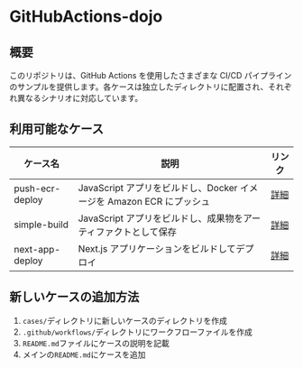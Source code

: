 # GitHubActions-dojo

## 概要

このリポジトリは、GitHub Actions を使用したさまざまな CI/CD パイプラインのサンプルを提供します。各ケースは独立したディレクトリに配置され、それぞれ異なるシナリオに対応しています。

## 利用可能なケース

| ケース名               | 説明                                                                 | リンク                                    |
| ---------------------- | -------------------------------------------------------------------- | ----------------------------------------- |
| push-ecr-deploy           | JavaScript アプリをビルドし、Docker イメージを Amazon ECR にプッシュ | [詳細](./cases/push-ecr-deploy/README.md) |
| simple-build         | JavaScript アプリをビルドし、成果物をアーティファクトとして保存      | [詳細](./cases/simple-build/README.md)    |
| next-app-deploy | Next.js アプリケーションをビルドしてデプロイ                         | [詳細](./cases/next-app-deploy/README.md) |


## 新しいケースの追加方法

1. `cases/`ディレクトリに新しいケースのディレクトリを作成
2. `.github/workflows/`ディレクトリにワークフローファイルを作成
3. `README.md`ファイルにケースの説明を記載
4. メインの`README.md`にケースを追加
